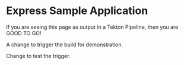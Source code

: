 # Express Sample Application

If you are seeing this page as output in a Tekton Pipeline, then you are GOOD TO GO!

A change to trigger the build for demonstration.

Change to test the trigger.
